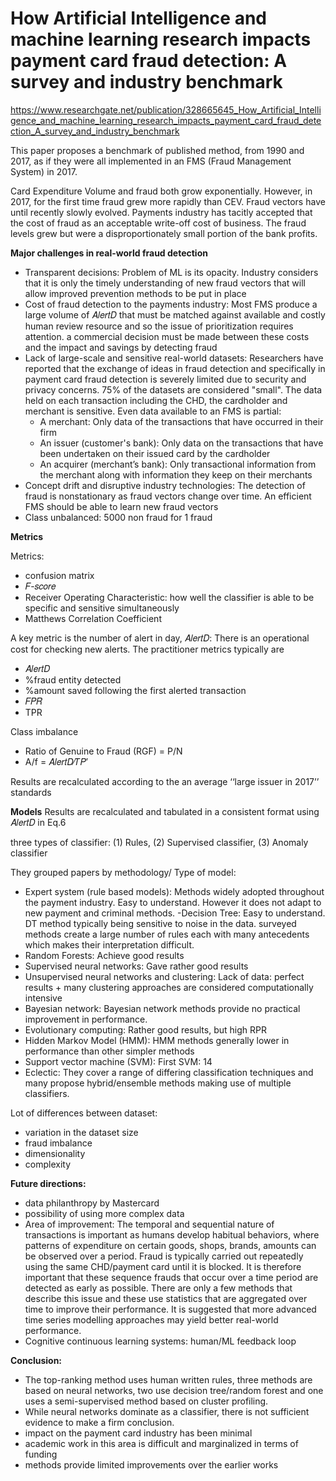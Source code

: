 # How Artificial Intelligence and machine learning research impacts payment card fraud detection: A survey and industry benchmark

https://www.researchgate.net/publication/328665645_How_Artificial_Intelligence_and_machine_learning_research_impacts_payment_card_fraud_detection_A_survey_and_industry_benchmark

This paper proposes a benchmark of published method, from 1990 and 2017, as if they were all implemented in an FMS (Fraud Management System) in 2017.

Card Expenditure Volume and fraud both grow exponentially. However, in 2017, for the first time fraud grew more rapidly than CEV. Fraud vectors have until recently slowly evolved. Payments industry has tacitly accepted that the cost of fraud as an acceptable write-off cost of business. The fraud levels grew but were a disproportionately small portion of the bank profits.

**Major challenges in real-world fraud detection**
- Transparent decisions: Problem of ML is its opacity. Industry considers that it is only the timely understanding of new fraud vectors that will allow improved prevention methods to be put in place
- Cost of fraud detection to the payments industry: Most FMS produce a large volume of 𝐴𝑙𝑒𝑟𝑡𝐷 that must be matched against available and costly human review resource and so the issue of prioritization requires attention. a commercial decision must be made between these costs and the impact and savings by detecting fraud
- Lack of large-scale and sensitive real-world datasets: Researchers have reported that the exchange of ideas in fraud detection and specifically in payment card fraud detection is severely limited due to security and privacy concerns. 75% of the datasets are considered "small".
The data held on each transaction including the CHD, the cardholder and merchant is sensitive. 
Even data available to an FMS is partial:
  - A merchant: Only data of the transactions that have occurred in their firm
  - An issuer (customer's bank):  Only data on the transactions that have been undertaken on their issued card by the cardholder
  - An acquirer (merchant’s bank): Only transactional information from the merchant along with information they keep on their merchants
- Concept drift and disruptive industry technologies: The detection of fraud is nonstationary as fraud vectors change over time. An efficient FMS should be able to learn new fraud vectors
- Class unbalanced: 5000 non fraud for 1 fraud

**Metrics**

Metrics:
- confusion matrix
- 𝐹-𝑠𝑐𝑜𝑟𝑒
- Receiver Operating Characteristic: how well the classifier is able to be specific and sensitive simultaneously
- Matthews Correlation Coefficient

A key metric is the number of alert in day, 𝐴𝑙𝑒𝑟𝑡𝐷: There is an operational cost for checking new alerts.
The practitioner metrics typically are
- 𝐴𝑙𝑒𝑟𝑡𝐷
- %fraud entity detected
- %amount saved following the first alerted transaction
- 𝐹𝑃𝑅
- TPR

Class imbalance
- Ratio of Genuine to Fraud (RGF) = P/N
- A/f = 𝐴𝑙𝑒𝑟𝑡𝐷∕𝑇𝑃′

Results are recalculated according to the an average ‘‘large issuer in 2017’’ standards


**Models**
Results are recalculated and tabulated in a consistent format using 𝐴𝑙𝑒𝑟𝑡𝐷 in Eq.6

three types of classifier: (1) Rules, (2) Supervised classifier, (3) Anomaly classifier

They grouped papers by methodology/ Type of model:
- Expert system (rule based models): Methods widely adopted throughout the payment industry. Easy to understand. However it does not adapt to new payment and criminal methods.
-Decision Tree: Easy to understand. DT method typically being sensitive to noise in the data. surveyed methods create a large number of rules each with many antecedents which makes their interpretation difficult.
- Random Forests: Achieve good results
- Supervised neural networks: Gave rather good results
- Unsupervised neural networks and clustering: Lack of data: perfect results + many clustering approaches are considered computationally intensive
- Bayesian network: Bayesian network methods provide no practical improvement in performance.
- Evolutionary computing: Rather good results, but high RPR 
- Hidden Markov Model (HMM): HMM methods generally lower in performance than other simpler methods
- Support vector machine (SVM): First SVM: 14
- Eclectic: They cover a range of differing classification techniques and many propose hybrid/ensemble methods making use of multiple classifiers.

Lot of differences between dataset:
- variation in the dataset size
- fraud imbalance
- dimensionality
- complexity

**Future directions:**
- data philanthropy by Mastercard
- possibility of using more complex data
- Area of improvement: The temporal and sequential nature of transactions is important as humans develop habitual behaviors, where patterns of expenditure on certain goods, shops, brands, amounts can be observed over a period. Fraud is typically carried out repeatedly using the same CHD/payment card until it is blocked. It is therefore important that these sequence frauds that occur over a time period are detected as early as possible. There are only a few methods that describe this issue and these use statistics that are aggregated over time to improve their performance. It is suggested that more advanced time series modelling approaches may yield better real-world performance.
-   Cognitive continuous learning systems: human/ML feedback loop

**Conclusion:**
- The top-ranking method uses human written rules, three methods are based on neural networks, two use decision tree/random forest and one uses a semi-supervised method based on cluster profiling. 
- While neural networks dominate as a classifier, there is not sufficient evidence to make a firm conclusion.
- impact on the payment card industry has been minimal
- academic work in this area is difficult and marginalized in terms of funding
- methods provide limited improvements over the earlier works
